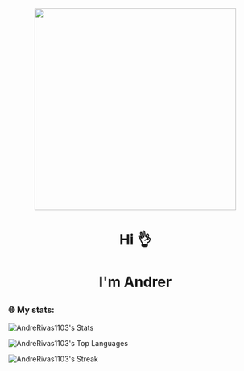 <div align="center">
    <img src="https://media.giphy.com/media/kda3fxgeD0fZ0OjOYW/giphy.gif" width="400"/>
    <br>
    <h1>Hi 👌</h1>
    <h1><p>I'm Andrer</p></h1>
</div>

### 🌐 My stats: ###
![AndreRivas1103's Stats](https://github-readme-stats.vercel.app/api?username=AndreRivas1103&theme=vue-dark&show_icons=true&hide_border=true&count_private=true)

![AndreRivas1103's Top Languages](https://github-readme-stats.vercel.app/api/top-langs/?username=AndreRivas1103&theme=vue-dark&show_icons=true&hide_border=true&layout=compact)

![AndreRivas1103's Streak](https://github-readme-streak-stats.herokuapp.com/?user=AndreRivas1103&theme=vue-dark&hide_border=true)
